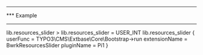 *****************************************************
*** Example
*****************************************************

lib.resources_slider >
lib.resources_slider = USER_INT
lib.resources_slider {
    userFunc = TYPO3\CMS\Extbase\Core\Bootstrap->run
    extensionName = BwrkResourcesSlider
    pluginName = Pi1
}